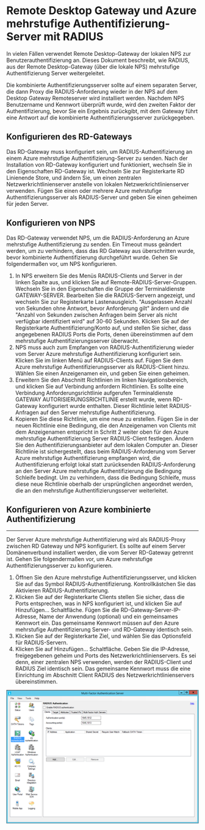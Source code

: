 <properties 
    pageTitle="Remote Desktop Gateway und Azure mehrstufige Authentifizierung-Server mit RADIUS"
    description="Dies ist der Azure mehrstufige Authentifizierungsseite, die Bereitstellung von Remote Desktop (RD) Gateway und Azure mehrstufige Authentifizierung-Server mit RADIUS dabei helfen."
    services="multi-factor-authentication"
    documentationCenter=""
    authors="kgremban"
    manager="femila"
    editor="curtand"/>

<tags
    ms.service="multi-factor-authentication"
    ms.workload="identity"
    ms.tgt_pltfrm="na"
    ms.devlang="na"
    ms.topic="get-started-article"
    ms.date="08/15/2016"
    ms.author="kgremban"/>

# <a name="remote-desktop-gateway-and-azure-multi-factor-authentication-server-using-radius"></a>Remote Desktop Gateway und Azure mehrstufige Authentifizierung-Server mit RADIUS

In vielen Fällen verwendet Remote Desktop-Gateway der lokalen NPS zur Benutzerauthentifizierung an. Dieses Dokument beschreibt, wie RADIUS, aus der Remote Desktop-Gateway (über die lokale NPS) mehrstufige Authentifizierung Server weitergeleitet.

Die kombinierte Authentifizierungsserver sollte auf einem separaten Server, die dann Proxy die RADIUS-Anforderung wieder in der NPS auf dem Desktop Gateway Remoteserver wird installiert werden. Nachdem NPS Benutzername und Kennwort überprüft wurde, wird den zweiten Faktor der Authentifizierung, bevor Sie ein Ergebnis zurückgibt, mit dem Gateway führt eine Antwort auf die kombinierte Authentifizierungsserver zurückgegeben.





## <a name="configure-the-rd-gateway"></a>Konfigurieren des RD-Gateways

Das RD-Gateway muss konfiguriert sein, um RADIUS-Authentifizierung an einem Azure mehrstufige Authentifizierung-Server zu senden. Nach der Installation von RD-Gateway konfiguriert und funktioniert, wechseln Sie in den Eigenschaften RD-Gateway ist. Wechseln Sie zur Registerkarte RD Linienende Store, und ändern Sie, um einen zentralen Netzwerkrichtlinienserver anstelle von lokalen Netzwerkrichtlinienserver verwenden. Fügen Sie einen oder mehrere Azure mehrstufige Authentifizierungsserver als RADIUS-Server und geben Sie einen geheimen für jeden Server.





## <a name="configure-nps"></a>Konfigurieren von NPS

Das RD-Gateway verwendet NPS, um die RADIUS-Anforderung an Azure mehrstufige Authentifizierung zu senden. Ein Timeout muss geändert werden, um zu verhindern, dass das RD Gateway aus überschritten wurde, bevor kombinierte Authentifizierung durchgeführt wurde. Gehen Sie folgendermaßen vor, um NPS konfigurieren.

1. In NPS erweitern Sie des Menüs RADIUS-Clients und Server in der linken Spalte aus, und klicken Sie auf Remote-RADIUS-Server-Gruppen. Wechseln Sie in den Eigenschaften die Gruppe der Terminaldienste GATEWAY-SERVER. Bearbeiten Sie die RADIUS-Servern angezeigt, und wechseln Sie zur Registerkarte Lastenausgleich. "Ausgelassen Anzahl von Sekunden ohne Antwort, bevor Anforderung gilt" ändern und die "Anzahl von Sekunden zwischen Anfragen beim Server als nicht verfügbar identifiziert wird" auf 30-60 Sekunden. Klicken Sie auf der Registerkarte Authentifizierung/Konto auf, und stellen Sie sicher, dass angegebenen RADIUS Ports die Ports, denen übereinstimmen auf dem mehrstufige Authentifizierungsserver überwacht.
2. NPS muss auch zum Empfangen von RADIUS-Authentifizierung wieder vom Server Azure mehrstufige Authentifizierung konfiguriert sein. Klicken Sie im linken Menü auf RADIUS-Clients auf. Fügen Sie dem Azure mehrstufige Authentifizierungsserver als RADIUS-Client hinzu. Wählen Sie einen Anzeigenamen ein, und geben Sie einen geheimen.
3. Erweitern Sie den Abschnitt Richtlinien im linken Navigationsbereich, und klicken Sie auf Verbindung anfordern Richtlinien. Es sollte eine Verbindung Anforderungsrichtlinie aufgerufen Terminaldienste GATEWAY AUTORISIERUNGSRICHTLINIE erstellt wurde, wenn RD-Gateway konfiguriert wurde enthalten. Dieser Richtlinie leitet RADIUS-Anfragen auf den Server mehrstufige Authentifizierung.
4. Kopieren Sie diese Richtlinie, um eine neue zu erstellen. Fügen Sie in der neuen Richtlinie eine Bedingung, die den Anzeigenamen von Clients mit dem Anzeigenamen entspricht in Schritt 2 weiter oben für den Azure mehrstufige Authentifizierung Server RADIUS-Client festlegen. Ändern Sie den Authentifizierungsanbieter auf dem lokalen Computer an. Dieser Richtlinie ist sichergestellt, dass beim RADIUS-Anforderung vom Server Azure mehrstufige Authentifizierung empfangen wird, die Authentifizierung erfolgt lokal statt zurücksenden RADIUS-Anforderung an den Server Azure mehrstufige Authentifizierung die Bedingung Schleife bedingt. Um zu verhindern, dass die Bedingung Schleife, muss diese neue Richtlinie oberhalb der ursprünglichen angeordnet werden, die an den mehrstufige Authentifizierungsserver weiterleitet.

## <a name="configure-azure-multi-factor-authentication"></a>Konfigurieren von Azure kombinierte Authentifizierung


--------------------------------------------------------------------------------



Der Server Azure mehrstufige Authentifizierung wird als RADIUS-Proxy zwischen RD Gateway und NPS konfiguriert.  Es sollte auf einem Server Domänenverbund installiert werden, die vom Server RD-Gateway getrennt ist. Gehen Sie folgendermaßen vor, um Azure mehrstufige Authentifizierungsserver zu konfigurieren.

1. Öffnen Sie den Azure mehrstufige Authentifizierungsserver, und klicken Sie auf das Symbol RADIUS-Authentifizierung. Kontrollkästchen Sie das Aktivieren RADIUS-Authentifizierung.
2. Klicken Sie auf der Registerkarte Clients stellen Sie sicher, dass die Ports entsprechen, was in NPS konfiguriert ist, und klicken Sie auf Hinzufügen... Schaltfläche. Fügen Sie die RD-Gateway-Server-IP-Adresse, Name der Anwendung (optional) und ein gemeinsames Kennwort ein. Das gemeinsame Kennwort müssen auf den Azure mehrstufige Authentifizierung Server- und RD-Gateway identisch sein.
3. Klicken Sie auf der Registerkarte Ziel, und wählen Sie das Optionsfeld für RADIUS-Servern.
4. Klicken Sie auf Hinzufügen... Schaltfläche. Geben Sie die IP-Adresse, freigegebenen geheim und Ports des Netzwerkrichtlinienservers. Es sei denn, einer zentralen NPS verwenden, werden der RADIUS-Client und RADIUS Ziel identisch sein. Das gemeinsame Kennwort muss die eine Einrichtung im Abschnitt Client RADIUS des Netzwerkrichtlinienservers übereinstimmen.

![RADIUS-Authentifizierung](./media/multi-factor-authentication-get-started-server-rdg/radius.png)
